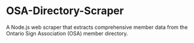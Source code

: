# OSA-Directory-Scraper
A Node.js web scraper that extracts comprehensive member data from the Ontario Sign Association (OSA) member directory. 

